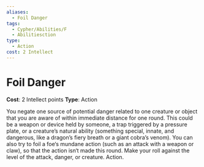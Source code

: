 ```yaml
---
aliases:
  - Foil Danger
tags:
  - Cypher/Abilities/F
  - Abilitiesction
type:
  - Action
cost: 2 Intellect
---
```


# Foil Danger

**Cost**: 2 Intellect points
**Type**: Action

You negate one source of potential danger related to one creature or object that you are aware of within immediate distance for one round. This could be a weapon or device held by someone, a trap triggered by a pressure plate, or a creature’s natural ability (something special, innate, and dangerous, like a dragon’s fiery breath or a giant cobra’s venom). You can also try to foil a foe‘s mundane action (such as an attack with a weapon or claw), so that the action isn‘t made this round. Make your roll against the level of the attack, danger, or creature. Action.

